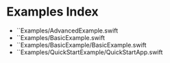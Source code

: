 # Examples Index

- ``Examples/AdvancedExample.swift
- ``Examples/BasicExample.swift
- ``Examples/BasicExample/BasicExample.swift
- ``Examples/QuickStartExample/QuickStartApp.swift
